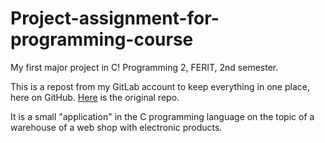 # Project-assignment-for-programming-course

My first major project in C!
Programming 2, FERIT, 2nd semester.

This is a repost from my GitLab account to keep everything in one place, here on GitHub. [Here](https://gitlab.com/lekxka/projektni-zadatak-programiranje-2) is the original repo.

It is a small "application" in the C programming language on the topic of a warehouse of a web shop with electronic products.
